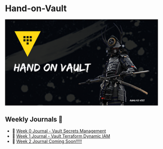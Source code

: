 # Hand-on-Vault

![](./iamges/vault.png)

## Weekly Journals 📔

- 📅 [Week 0 Journal - Vault Secrets Management](./vault-secret-management/week0.md)
- 📅 [Week 1 Journal - Vault Terraform Dynamic IAM](./vault-terraform-dynamic-iam/readme.md)
- 📅 [Week 2 Journal Coming Soon!!!!!](journal/week2.md)
